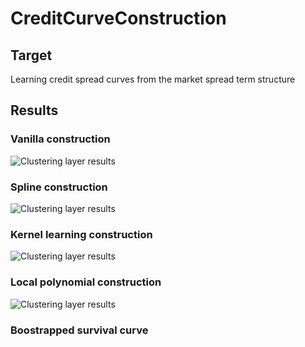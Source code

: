 # CreditCurveConstruction

## Target
Learning credit spread curves from the market spread term structure

## Results
### Vanilla construction
![Clustering layer results](Results/Linear.png)
### Spline construction
![Clustering layer results](Results/ClusteringResults.png)
### Kernel learning construction
![Clustering layer results](Results/ClusteringResults.png)
### Local polynomial construction
![Clustering layer results](Results/ClusteringResults.png)
### Boostrapped survival curve 

